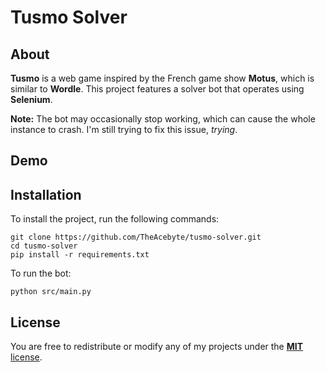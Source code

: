 # Tusmo Solver

## About
**Tusmo** is a web game inspired by the French game show **Motus**, which is similar to **Wordle**. This project features a solver bot that operates using **Selenium**.

**Note:** The bot may occasionally stop working, which can cause the whole instance to crash. I'm still trying to fix this issue, *trying*.

## Demo


## Installation
To install the project, run the following commands:
```
git clone https://github.com/TheAcebyte/tusmo-solver.git
cd tusmo-solver
pip install -r requirements.txt
```

To run the bot:
```
python src/main.py
```

## License
You are free to redistribute or modify any of my projects under the [**MIT** license](LICENSE).
